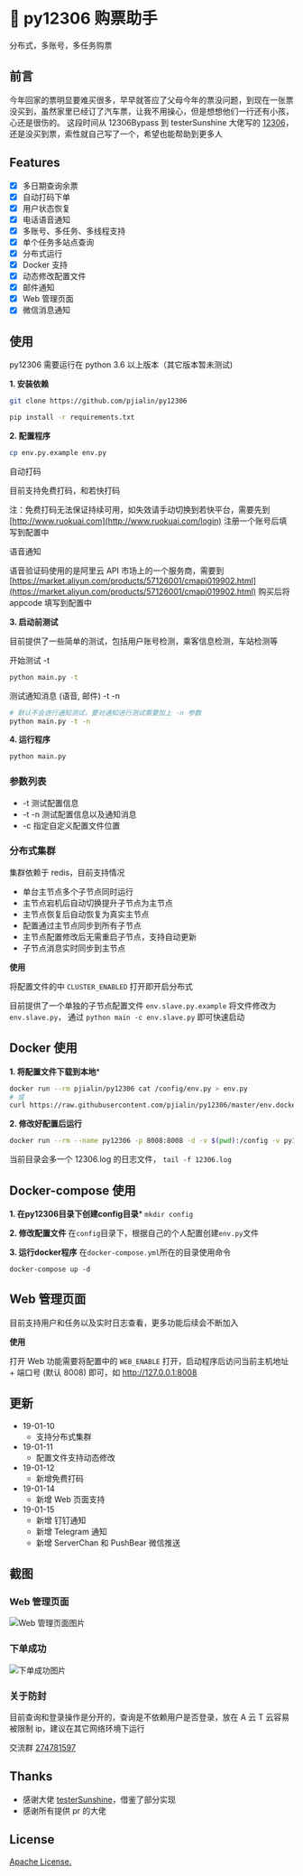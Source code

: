 # 🚂 py12306 购票助手
分布式，多账号，多任务购票

## 前言
今年回家的票明显要难买很多，早早就答应了父母今年的票没问题，到现在一张票没买到，虽然家里已经订了汽车票，让我不用操心，但是想想他们一行还有小孩，心还是很伤的。
这段时间从 12306Bypass 到 testerSunshine 大佬写的 [12306](https://github.com/testerSunshine/12306)，还是没买到票，索性就自己写了一个，希望也能帮助到更多人

## Features
- [x] 多日期查询余票
- [x] 自动打码下单
- [x] 用户状态恢复
- [x] 电话语音通知
- [x] 多账号、多任务、多线程支持
- [x] 单个任务多站点查询 
- [x] 分布式运行
- [x] Docker 支持
- [x] 动态修改配置文件
- [x] 邮件通知
- [x] Web 管理页面
- [x] 微信消息通知

## 使用
py12306 需要运行在 python 3.6 以上版本（其它版本暂未测试)

**1. 安装依赖**
```bash
git clone https://github.com/pjialin/py12306

pip install -r requirements.txt
```

**2. 配置程序**
```bash
cp env.py.example env.py
```
自动打码

目前支持免费打码，和若快打码

注：免费打码无法保证持续可用，如失效请手动切换到若快平台，需要先到 [http://www.ruokuai.com](http://www.ruokuai.com/login) 注册一个账号后填写到配置中

语音通知

语音验证码使用的是阿里云 API 市场上的一个服务商，需要到 [https://market.aliyun.com/products/57126001/cmapi019902.html](https://market.aliyun.com/products/57126001/cmapi019902.html) 购买后将 appcode 填写到配置中

**3. 启动前测试**

目前提供了一些简单的测试，包括用户账号检测，乘客信息检测，车站检测等

开始测试 -t 
```bash
python main.py -t
```

测试通知消息 (语音, 邮件) -t -n
```bash
# 默认不会进行通知测试，要对通知进行测试需要加上 -n 参数 
python main.py -t -n
```

**4. 运行程序**
```bash
python main.py
```

### 参数列表

- -t 测试配置信息
- -t -n 测试配置信息以及通知消息
- -c 指定自定义配置文件位置

### 分布式集群

集群依赖于 redis，目前支持情况
- 单台主节点多个子节点同时运行
- 主节点宕机后自动切换提升子节点为主节点
- 主节点恢复后自动恢复为真实主节点
- 配置通过主节点同步到所有子节点
- 主节点配置修改后无需重启子节点，支持自动更新
- 子节点消息实时同步到主节点

**使用**

将配置文件的中 `CLUSTER_ENABLED` 打开即开启分布式

目前提供了一个单独的子节点配置文件 `env.slave.py.example` 将文件修改为 `env.slave.py`， 通过 `python main -c env.slave.py` 即可快速启动


## Docker 使用
**1. 将配置文件下载到本地***
```bash
docker run --rm pjialin/py12306 cat /config/env.py > env.py
# 或
curl https://raw.githubusercontent.com/pjialin/py12306/master/env.docker.py.example -o env.py
```

**2. 修改好配置后运行**
```bash
docker run --rm --name py12306 -p 8008:8008 -d -v $(pwd):/config -v py12306:/data pjialin/py12306
```
当前目录会多一个 12306.log 的日志文件， `tail -f 12306.log`

## Docker-compose 使用
**1. 在py12306目录下创建config目录***
```mkdir config```

**2. 修改配置文件**
在`config`目录下，根据自己的个人配置创建`env.py`文件

**3. 运行docker程序**
在`docker-compose.yml`所在的目录使用命令
```
docker-compose up -d
```

## Web 管理页面

目前支持用户和任务以及实时日志查看，更多功能后续会不断加入

**使用**

打开 Web 功能需要将配置中的 `WEB_ENABLE` 打开，启动程序后访问当前主机地址 + 端口号 (默认 8008) 即可，如 http://127.0.0.1:8008

## 更新
- 19-01-10
    - 支持分布式集群
- 19-01-11
    - 配置文件支持动态修改
- 19-01-12
    - 新增免费打码
- 19-01-14
    - 新增 Web 页面支持
- 19-01-15
    - 新增 钉钉通知
    - 新增 Telegram 通知
    - 新增 ServerChan 和 PushBear 微信推送


## 截图
### Web 管理页面
![Web 管理页面图片](https://github.com/pjialin/py12306/blob/master/data/images/web.png)

### 下单成功
![下单成功图片](https://github.com/pjialin/py12306/blob/master/data/images/order_success.png)

### 关于防封
目前查询和登录操作是分开的，查询是不依赖用户是否登录，放在 A 云 T 云容易被限制 ip，建议在其它网络环境下运行

交流群 [274781597](http://shang.qq.com/wpa/qunwpa?idkey=8eab0b6402096266a62263c1cd452149926adb5cba7a2b7a98a5adc65869addf)

## Thanks
- 感谢大佬 [testerSunshine](https://github.com/testerSunshine/12306)，借鉴了部分实现
- 感谢所有提供 pr 的大佬 

## License

[Apache License.](https://github.com/pjialin/py12306/blob/master/LICENSE)

